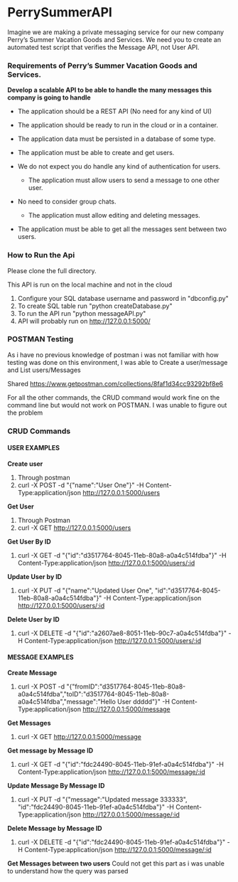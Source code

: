 # PerrySummerAPI
Imagine we are making a private messaging service for our new company Perry’s Summer Vacation Goods and Services. We need you to create an automated test script that verifies the Message API, not User API.

### Requirements of Perry’s Summer Vacation Goods and Services.
**Develop a scalable API to be able to handle the many messages this company is going to handle**

- The application should be a REST API (No need for any kind of UI)

- The application should be ready to run in the cloud or in a container.

- The application data must be persisted in a database of some type.

- The application must be able to create and get users.

- We do not expect you do handle any kind of authentication for users.
  - The application must allow users to send a message to one other user.

- No need to consider group chats.
  - The application must allow editing and deleting messages.

- The application must be able to get all the messages sent between two users.

### How to Run the Api

Please clone the full directory.

This API is run on the local machine and not in the cloud

1. Configure your SQL database username and password in "dbconfig.py"
2. To create SQL table run "python createDatabase.py"
3. To run the API run "python messageAPI.py"
4. API will probably run on http://127.0.0.1:5000/

### POSTMAN Testing

As i have no previous knowledge of postman i was not familiar with how testing was done on this environment,
I was able to Create a user/message and List users/Messages

Shared https://www.getpostman.com/collections/8faf1d34cc93292bf8e6

For all the other commands, the CRUD command would work fine on the command line but would not work on POSTMAN. I was unable to figure out the problem


### CRUD Commands
#### USER EXAMPLES

**Create user**
1. Through postman
2. curl -X POST -d "{\"name\":\"User One\"}" -H Content-Type:application/json http://127.0.0.1:5000/users

**Get User**
1. Through Postman
2. curl -X GET  http://127.0.0.1:5000/users

**Get User By ID**
1. curl -X GET -d "{\"id\":\"d3517764-8045-11eb-80a8-a0a4c514fdba\"}" -H Content-Type:application/json http://127.0.0.1:5000/users/:id

**Update User by ID**
1. curl -X PUT -d "{\"name\":\"Updated User One\", \"id\":\"d3517764-8045-11eb-80a8-a0a4c514fdba\"}" -H Content-Type:application/json http://127.0.0.1:5000/users/:id

**Delete User by ID**
1. curl -X DELETE -d "{\"id\":\"a2607ae8-8051-11eb-90c7-a0a4c514fdba\"}" -H Content-Type:application/json http://127.0.0.1:5000/users/:id


#### MESSAGE EXAMPLES

**Create Message**
1. curl -X POST -d "{\"fromID\":\"d3517764-8045-11eb-80a8-a0a4c514fdba\",\"toID\":\"d3517764-8045-11eb-80a8-a0a4c514fdba\",\"message\":\"Hello User ddddd\"}" -H Content-Type:application/json http://127.0.0.1:5000/message

**Get Messages**
1. curl -X GET  http://127.0.0.1:5000/message

**Get message by Message ID**
1. curl -X GET -d "{\"id\":\"fdc24490-8045-11eb-91ef-a0a4c514fdba\"}" -H Content-Type:application/json http://127.0.0.1:5000/message/:id

**Update Message By Message ID**
1. curl -X PUT -d "{\"message\":\"Updated message 333333\", \"id\":\"fdc24490-8045-11eb-91ef-a0a4c514fdba\"}" -H Content-Type:application/json http://127.0.0.1:5000/message/:id

**Delete Message by Message ID**
1. curl -X DELETE -d "{\"id\":\"fdc24490-8045-11eb-91ef-a0a4c514fdba\"}" -H Content-Type:application/json http://127.0.0.1:5000/message/:id

**Get Messages between two users**
Could not get this part as i was unable to understand how the query was parsed




